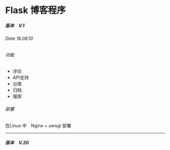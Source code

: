 # Flask 博客程序　



##### 版本　V.1 
###### Date 18.08.10

###### 功能


- 评论
- API支持
- 分类
- 归档
- 搜索

###### 部署

在Linux 中　Nginx + uwsgi 部署

-------

##### 版本　V.20





